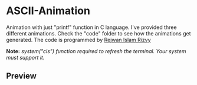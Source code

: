 # ASCII-Animation
Animation with just "printf" function in C language. I've provided three different animations. Check the "code" folder to see how the animations get generated. The code is programmed by [Rejwan Islam Rizvy](https://www.facebook.com/RIR360)

**Note:** *system("cls") function required to refresh the terminal. Your system must support it.*

## Preview
